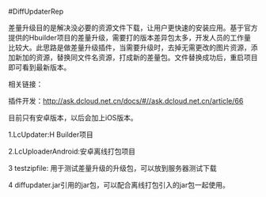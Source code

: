 #DiffUpdaterRep


差量升级目的是解决没必要的资源文件下载，让用户更快速的安装应用。基于官方提供的Hbuilder项目的差量升级，需要打的版本差异包太多，开发人员的工作量比较大。此思路是做差量升级插件，当需要升级时，去掉无需更改的图片资源，添加新加的资源，替换同文件名资源，打成新的差量包。文件替换成功后，重启项目即可看到最新版本。

相关链接：

  插件开发：http://ask.dcloud.net.cn/docs/#//ask.dcloud.net.cn/article/66

目前只有安卓版本，以后会加上iOS版本。

1.LcUpdater:H Builder项目

2.LcUploaderAndroid:安卓离线打包项目

3 testzipfile: 用于测试差量升级的升级包，可以放到服务器测试下载

4 diffupdater.jar引用的jar包，可以配合离线打包引入的jar包一起使用。

